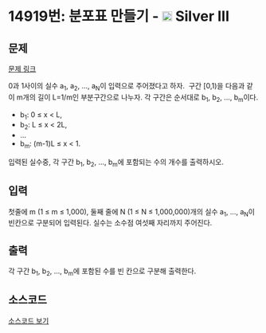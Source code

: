 # 14919번: 분포표 만들기 - <img src="https://static.solved.ac/tier_small/8.svg" style="height:20px" /> Silver III

<!-- performance -->

<!-- 문제 제출 후 깃허브에 푸시를 했을 때 제출한 코드의 성능이 입력될 공간입니다.-->

<!-- end -->

## 문제

[문제 링크](https://boj.kr/14919)


<p>0과 1사이의 실수 a<sub>1</sub>, a<sub>2</sub>, ..., a<sub>N</sub>이 입력으로 주어졌다고 하자.&nbsp; 구간 [0,1)을 다음과 같이 m개의 길이 L=1/m인 부분구간으로 나누자. 각 구간은 순서대로 b<sub>1</sub>, b<sub>2</sub>, ..., b<sub>m</sub>이다.</p>

<ul>
<li>b<sub>1</sub>: 0 ≤ x &lt; L,</li>
<li>b<sub>2</sub>: L ≤&nbsp;x &lt; 2L,</li>
<li>...</li>
<li>b<sub>m</sub>: (m-1)L ≤&nbsp;x &lt; 1.</li>
</ul>

<p>입력된 실수중, 각 구간&nbsp;b<sub>1</sub>, b<sub>2</sub>, ..., b<sub>m</sub>에 포함되는 수의 개수를&nbsp;출력하시오.</p>



## 입력


<p>첫줄에 m (1 ≤ m ≤ 1,000), 둘째 줄에 N (1 ≤ N ≤ 1,000,000)개의 실수 a<sub>1</sub>, …, a<sub>N</sub>이 빈칸으로 구분되어 입력된다. 실수는 소수점 여섯째 자리까지 주어진다.</p>



## 출력


<p>각 구간 b<sub>1</sub>, b<sub>2</sub>, ..., b<sub>m</sub>에 포함된 수를&nbsp;빈 칸으로 구분해&nbsp;출력한다.</p>



## 소스코드

[소스코드 보기](Main.java)
